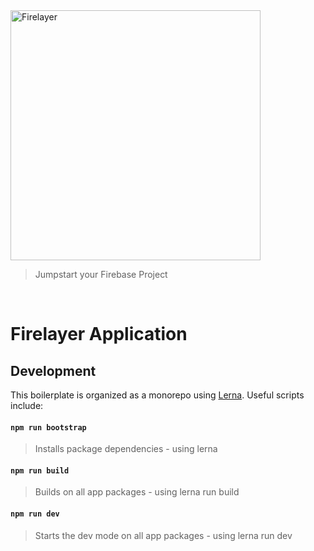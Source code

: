 <a href="https://firelayer.io/">
  <img src="https://user-images.githubusercontent.com/3942799/78354854-884c2780-75a4-11ea-9882-a716e2095e98.png" alt="Firelayer" width="400" />
</a>

> Jumpstart your Firebase Project

<br/>

# Firelayer Application

## Development

This boilerplate is organized as a monorepo using [Lerna](https://lerna.js.org/). Useful scripts include:

#### `npm run bootstrap`
> Installs package dependencies - using lerna

#### `npm run build`
> Builds on all app packages - using lerna run build

#### `npm run dev`
> Starts the dev mode on all app packages - using lerna run dev
